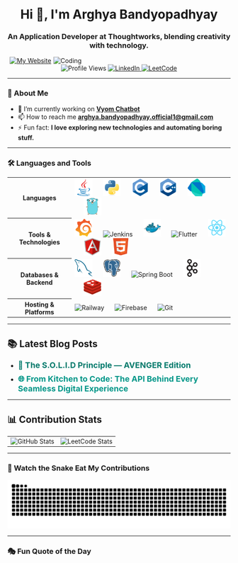 <h1 align="center">Hi 👋, I'm Arghya Bandyopadhyay</h1>
<h3 align="center">An Application Developer at Thoughtworks, blending creativity with technology.</h3>

<img align="right" alt="Coding" width="400" src="https://media.giphy.com/media/qgQUggAC3Pfv687qPC/giphy.gif">

<p align="center">
  <a href="https://vyom-chatbot-app.onrender.com">
    <img src="https://img.shields.io/badge/My%20Website-RUNNING-green?style=for-the-badge&logo=github" alt="My Website"/>
  </a>
  <img src="https://komarev.com/ghpvc/?username=arghya-bandyopadhyay-30&color=red&style=for-the-badge" alt="Profile Views"/>
  <a href="https://www.linkedin.com/in/arghya-bandyopadhyay">
    <img src="https://img.shields.io/badge/LinkedIn-CONNECT%20WITH%20ME-blue?style=for-the-badge&logo=linkedin" alt="LinkedIn"/>
  </a>
  <a href="https://leetcode.com/u/arghya-bandyopadhyay/">
    <img src="https://img.shields.io/badge/LeetCode-Profile-orange?style=for-the-badge&logo=leetcode" alt="LeetCode"/>
  </a>
</p>

---

### 🌟 About Me
- 🔭 I’m currently working on **[Vyom Chatbot](https://vyom-chatbot-app.onrender.com)**
- 📫 How to reach me **[arghya.bandyopadhyay.official1@gmail.com](mailto:arghya.bandyopadhyay.official1@gmail.com)**
- ⚡ Fun fact: **I love exploring new technologies and automating boring stuff.**

---

### 🛠️ Languages and Tools

<table>
  <tr>
    <th>Languages</th>
    <td>
      <img src="https://raw.githubusercontent.com/devicons/devicon/master/icons/java/java-original.svg" alt="Java" title="Java" width="40" height="40"/>
      <img src="https://raw.githubusercontent.com/devicons/devicon/master/icons/python/python-original.svg" alt="Python" title="Python" width="40" height="40" style="margin-left: 20px;"/>
      <img src="https://raw.githubusercontent.com/devicons/devicon/master/icons/c/c-original.svg" alt="C" title="C" width="40" height="40" style="margin-left: 20px;"/>
      <img src="https://raw.githubusercontent.com/devicons/devicon/master/icons/cplusplus/cplusplus-original.svg" alt="C++" title="C++" width="40" height="40" style="margin-left: 20px;"/>
      <img src="https://raw.githubusercontent.com/devicons/devicon/master/icons/dart/dart-original.svg" alt="Dart" title="Dart" width="40" height="40" style="margin-left: 20px;"/>
      <img src="https://raw.githubusercontent.com/devicons/devicon/master/icons/go/go-original.svg" alt="Go" title="Go" width="40" height="40" style="margin-left: 20px;"/>
    </td>
  </tr>
  <tr>
    <th>Tools & Technologies</th>
    <td>
      <img src="https://raw.githubusercontent.com/devicons/devicon/master/icons/grafana/grafana-original.svg" alt="Grafana" title="Grafana" width="40" height="40"/>
      <img src="https://www.vectorlogo.zone/logos/jenkins/jenkins-icon.svg" alt="Jenkins" title="Jenkins" width="40" height="40" style="margin-left: 20px;"/>
      <img src="https://raw.githubusercontent.com/devicons/devicon/master/icons/docker/docker-original.svg" alt="Docker" title="Docker" width="40" height="40" style="margin-left: 20px;"/>
      <img src="https://www.vectorlogo.zone/logos/flutterio/flutterio-icon.svg" alt="Flutter" title="Flutter" width="40" height="40" style="margin-left: 20px;"/>
      <img src="https://raw.githubusercontent.com/devicons/devicon/master/icons/react/react-original.svg" alt="React" title="React" width="40" height="40" style="margin-left: 20px;"/>
      <img src="https://raw.githubusercontent.com/devicons/devicon/master/icons/angularjs/angularjs-original.svg" alt="Angular" title="Angular" width="40" height="40" style="margin-left: 20px;"/>
      <img src="https://raw.githubusercontent.com/devicons/devicon/master/icons/html5/html5-original.svg" alt="HTML5" title="HTML5" width="40" height="40" style="margin-left: 20px;"/>
    </td>
  </tr>
  <tr>
    <th>Databases & Backend</th>
    <td>
      <img src="https://raw.githubusercontent.com/devicons/devicon/master/icons/mysql/mysql-original.svg" alt="MySQL" title="MySQL" width="40" height="40"/>
      <img src="https://raw.githubusercontent.com/devicons/devicon/master/icons/postgresql/postgresql-original.svg" alt="PostgreSQL" title="PostgreSQL" width="40" height="40" style="margin-left: 20px;"/>
      <img src="https://www.vectorlogo.zone/logos/springio/springio-icon.svg" alt="Spring Boot" title="Spring Boot" width="40" height="40" style="margin-left: 20px;"/>
      <img src="https://raw.githubusercontent.com/devicons/devicon/master/icons/apachekafka/apachekafka-original.svg" alt="Kafka" title="Kafka" width="40" height="40" style="margin-left: 20px;"/>
      <img src="https://raw.githubusercontent.com/devicons/devicon/master/icons/redis/redis-original.svg" alt="Redis" title="Redis" width="40" height="40" style="margin-left: 20px;"/>
    </td>
  </tr>
  <tr>
    <th>Hosting & Platforms</th>
    <td>
      <img src="https://railway.app/brand/logo-light.png" alt="Railway" title="Railway" width="40" height="40"/>
      <img src="https://www.vectorlogo.zone/logos/firebase/firebase-icon.svg" alt="Firebase" title="Firebase" width="40" height="40" style="margin-left: 20px;"/>
      <img src="https://www.vectorlogo.zone/logos/git-scm/git-scm-icon.svg" alt="Git" title="Git" width="40" height="40" style="margin-left: 20px;"/>
    </td>
  </tr>
</table>

---

<h2>📚 Latest Blog Posts</h2>
<ul>
  <li style="margin-bottom: 10px;">
    <a href="https://medium.com/@arghya.banerjee/the-s-o-l-i-d-principle-avenger-edition-9b12939e3214" style="color: #00796b; font-weight: bold; font-size: 18px; text-decoration: none;">
      🔗 The S.O.L.I.D Principle — AVENGER Edition
    </a>
  </li>
  <li>
    <a href="https://medium.com/@arghya.banerjee/from-kitchen-to-code-the-hidden-role-of-apis-in-our-connected-world-a59d11e46e89" style="color: #009688; font-weight: bold; font-size: 18px; text-decoration: none;">
      🌐 From Kitchen to Code: The API Behind Every Seamless Digital Experience
    </a>
  </li>
</ul>

---

## 📊 Contribution Stats

<table style="border: none;">
  <tr>
    <!-- GitHub Stats -->
    <td align="center" style="border: none;">
      <img src="https://github-readme-stats.vercel.app/api?username=arghya-bandyopadhyay-30&show_icons=true&title_color=ffffff&icon_color=48cae4&text_color=ffffff&bg_color=30,023e8a,0096c7,00b4d8,48cae4" alt="GitHub Stats"/>
    </td>
    <!-- LeetCode Stats -->
    <td align="center" style="border: none;">
      <img src="https://leetcard.jacoblin.cool/arghya-bandyopadhyay?theme=light&font=Ubuntu&ext=heatmap&bg_color=30,004d40,00796b,009688,4db6ac&text_color=ffffff&title_color=00e676" alt="LeetCode Stats"/>
    </td>
  </tr>
</table>

---

### 🐍 Watch the Snake Eat My Contributions
<p align="center">
  <img src="https://github.com/arghya-bandyopadhyay-30/arghya-bandyopadhyay-30/blob/output/github-contribution-grid-snake.svg" alt="snake animation">
</p>

---

### 🎭 Fun Quote of the Day

